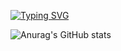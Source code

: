 [![Typing SVG](https://readme-typing-svg.demolab.com?font=Fira+Code&weight=500&size=25&pause=1000&color=F7ACF5&center=%EC%A7%84%EC%8B%A4&vCenter=%EC%A7%84%EC%8B%A4&repeat=%EC%A7%84%EC%8B%A4&width=500&lines=Hi+there!;I'm+ohreum)](https://git.io/typing-svg)

![Anurag's GitHub stats](https://github-readme-stats.vercel.app/api?username=han099&show_icons=true&bg_color=00000000)

